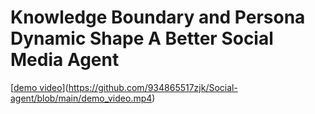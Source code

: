 # Knowledge Boundary and Persona Dynamic Shape A Better Social Media Agent

[[demo video](https://github.com/934865517zjk/Social-agent/blob/main/demo_video.mp4)](https://github.com/934865517zjk/Social-agent/blob/main/demo_video.mp4)

